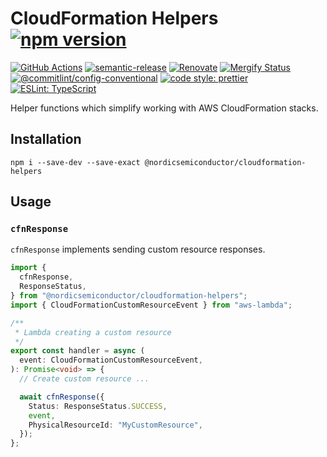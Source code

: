 # CloudFormation Helpers [![npm version](https://img.shields.io/npm/v/@nordicsemiconductor/cloudformation-helpers.svg)](https://www.npmjs.com/package/@nordicsemiconductor/cloudformation-helpers)

[![GitHub Actions](https://github.com/NordicSemiconductor/cloud-aws-cloudformation-helpers-js/workflows/Test%20and%20Release/badge.svg)](https://github.com/NordicSemiconductor/cloud-aws-cloudformation-helpers-js/actions)
[![semantic-release](https://img.shields.io/badge/%20%20%F0%9F%93%A6%F0%9F%9A%80-semantic--release-e10079.svg)](https://github.com/semantic-release/semantic-release)
[![Renovate](https://img.shields.io/badge/renovate-enabled-brightgreen.svg)](https://renovatebot.com)
[![Mergify Status](https://img.shields.io/endpoint.svg?url=https://api.mergify.com/v1/badges/NordicSemiconductor/cloud-aws-cloudformation-helpers-js)](https://mergify.io)
[![@commitlint/config-conventional](https://img.shields.io/badge/%40commitlint-config--conventional-brightgreen)](https://github.com/conventional-changelog/commitlint/tree/master/@commitlint/config-conventional)
[![code style: prettier](https://img.shields.io/badge/code_style-prettier-ff69b4.svg)](https://github.com/prettier/prettier/)
[![ESLint: TypeScript](https://img.shields.io/badge/ESLint-TypeScript-blue.svg)](https://github.com/typescript-eslint/typescript-eslint)

Helper functions which simplify working with AWS CloudFormation stacks.

## Installation

    npm i --save-dev --save-exact @nordicsemiconductor/cloudformation-helpers

## Usage

### `cfnResponse`

`cfnResponse` implements sending custom resource responses.

```typescript
import {
  cfnResponse,
  ResponseStatus,
} from "@nordicsemiconductor/cloudformation-helpers";
import { CloudFormationCustomResourceEvent } from "aws-lambda";

/**
 * Lambda creating a custom resource
 */
export const handler = async (
  event: CloudFormationCustomResourceEvent,
): Promise<void> => {
  // Create custom resource ...

  await cfnResponse({
    Status: ResponseStatus.SUCCESS,
    event,
    PhysicalResourceId: "MyCustomResource",
  });
};
```
